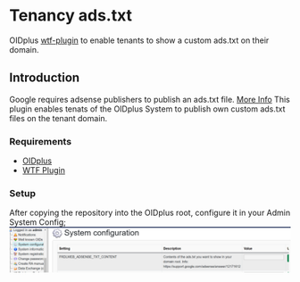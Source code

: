 # Tenancy ads.txt
OIDplus [wtf-plugin](https://github.com/WEID-Consortium/tenancy-ads.txt/blob/main/userdata/plugins-wtf-custom/frdl/wtfPlugins/adsense/wtf-plugin.php) to enable tenants to show a custom ads.txt on their domain.

## Introduction
Google requires adsense publishers to publish an ads.txt file. [More Info](https://support.google.com/adsense/answer/12171612)
This plugin enables tenats of the OIDplus System to publish own custom ads.txt files on the tenant domain.

### Requirements
+ [OIDplus](https://oidplus.com/)
+ [WTF Plugin](https://github.com/frdl/frdl-oidplus-wtf-plugin)

### Setup
After copying the repository into the OIDplus root, configure it in your Admin System Config;
![Plugin Configuration](https://raw.githubusercontent.com/WEID-Consortium/tenancy-ads.txt/refs/heads/main/ads-txt-config.png)


